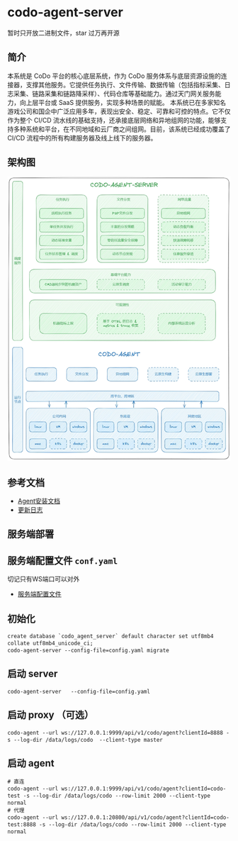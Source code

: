 # codo-agent-server
暂时只开放二进制文件，star 过万再开源

## 简介
本系统是 CoDo 平台的核心底层系统，作为 CoDo 服务体系与底层资源设施的连接器，支撑其他服务。它提供任务执行、文件传输、数据传输（包括指标采集、日志采集、链路采集和链路降采样）、代码仓库等基础能力。通过天门网关服务能力，向上层平台或 SaaS 提供服务，实现多种场景的赋能。
本系统已在多家知名游戏公司和国企中广泛应用多年，表现出安全、稳定、可靠和可控的特点。它不仅作为整个 CI/CD 流水线的基础支持，还承接底层网络和异地组网的功能，能够支持多种系统和平台，在不同地域和云厂商之间组网。目前，该系统已经成功覆盖了 CI/CD 流程中的所有构建服务器及线上线下的服务器。
## 架构图
![图片](./img/4f187f6b-7916-4177-8ec2-af89af2fabfd.jpeg)

## 参考文档
- [Agent安装文档](./安装文档.md)
- [更新日志](./更新日志.md)


## 服务端部署
## 服务端配置文件  `conf.yaml`
切记只有WS端口可以对外
- [服务端配置文件](./conf.yaml)
## 初始化
```
create database `codo_agent_server` default character set utf8mb4 collate utf8mb4_unicode_ci;
codo-agent-server --config-file=config.yaml migrate  
```

## 启动 server
```
codo-agent-server   --config-file=config.yaml
```
## 启动 proxy  （可选）
```
codo-agent --url ws://127.0.0.1:9999/api/v1/codo/agent?clientId=8888 -s --log-dir /data/logs/codo  --client-type master
```
## 启动 agent
```
# 直连
codo-agent --url ws://127.0.0.1:9999/api/v1/codo/agent?clientId=codo-test -s --log-dir /data/logs/codo --row-limit 2000 --client-type normal
# 代理
codo-agent --url ws://127.0.0.1:20800/api/v1/codo/agent?clientId=codo-test:8888 -s --log-dir /data/logs/codo --row-limit 2000 --client-type normal
```